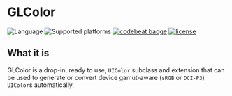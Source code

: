 # GLColor

![Language](https://img.shields.io/badge/language-Swift-orange.svg)
![Supported platforms](https://img.shields.io/badge/platform-iOS_%7C%20macOS-lightgrey.svg)
[![codebeat badge](https://codebeat.co/badges/541eff3d-dcdb-451b-87ec-508aa7cc35b8)](https://codebeat.co/projects/github-com-giulio92-glcolor-master)
[![license](https://img.shields.io/github/license/giulio92/GLColor.svg)](https://github.com/giulio92/GLColor/blob/master/LICENSE.txt)

## What it is
GLColor is a drop-in, ready to use, `UIColor` subclass and extension that can be used to generate or convert device gamut-aware (`sRGB` or `DCI-P3`) `UIColor`s automatically. 
